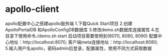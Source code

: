 # apollo-client
apollo配置中心之搭建apollo服务端
1.下载Quick Start项目
2.创建ApolloPortalDB 和ApolloConfigDB数据库 
3.修改demo.sh数据库连接属性 
4.在目录下使用命令./demo.sh start   启动项目需要使用到(8070, 8080, 8090) 配置中心地址：http://localhost:8070; 客户端meta连接地址：http://localhost:8080; 
5.输入用户名apollo，密码admin后登录，配置属性，使用不同方式获取数据
